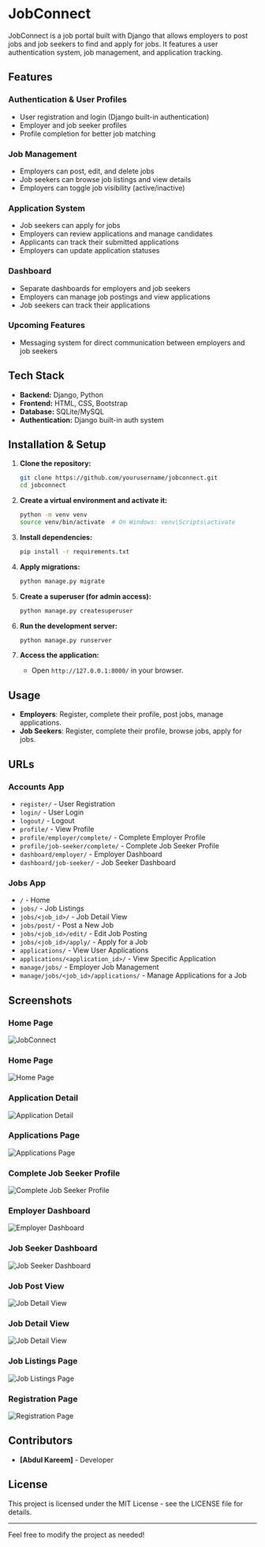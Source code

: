 # JobConnect

JobConnect is a job portal built with Django that allows employers to post jobs and job seekers to find and apply for jobs. It features a user authentication system, job management, and application tracking.

## Features

### **Authentication & User Profiles**
- User registration and login (Django built-in authentication)
- Employer and job seeker profiles
- Profile completion for better job matching

### **Job Management**
- Employers can post, edit, and delete jobs
- Job seekers can browse job listings and view details
- Employers can toggle job visibility (active/inactive)

### **Application System**
- Job seekers can apply for jobs
- Employers can review applications and manage candidates
- Applicants can track their submitted applications
- Employers can update application statuses

### **Dashboard**
- Separate dashboards for employers and job seekers
- Employers can manage job postings and view applications
- Job seekers can track their applications

### **Upcoming Features**
- Messaging system for direct communication between employers and job seekers

## Tech Stack
- **Backend:** Django, Python
- **Frontend:** HTML, CSS, Bootstrap
- **Database:** SQLite/MySQL
- **Authentication:** Django built-in auth system

## Installation & Setup

1. **Clone the repository:**
   ```bash
   git clone https://github.com/yourusername/jobconnect.git
   cd jobconnect
   ```

2. **Create a virtual environment and activate it:**
   ```bash
   python -m venv venv
   source venv/bin/activate  # On Windows: venv\Scripts\activate
   ```

3. **Install dependencies:**
   ```bash
   pip install -r requirements.txt
   ```

4. **Apply migrations:**
   ```bash
   python manage.py migrate
   ```

5. **Create a superuser (for admin access):**
   ```bash
   python manage.py createsuperuser
   ```

6. **Run the development server:**
   ```bash
   python manage.py runserver
   ```

7. **Access the application:**
   - Open `http://127.0.0.1:8000/` in your browser.

## Usage

- **Employers**: Register, complete their profile, post jobs, manage applications.
- **Job Seekers**: Register, complete their profile, browse jobs, apply for jobs.

## URLs

### **Accounts App**
- `register/` - User Registration
- `login/` - User Login
- `logout/` - Logout
- `profile/` - View Profile
- `profile/employer/complete/` - Complete Employer Profile
- `profile/job-seeker/complete/` - Complete Job Seeker Profile
- `dashboard/employer/` - Employer Dashboard
- `dashboard/job-seeker/` - Job Seeker Dashboard

### **Jobs App**
- `/` - Home
- `jobs/` - Job Listings
- `jobs/<job_id>/` - Job Detail View
- `jobs/post/` - Post a New Job
- `jobs/<job_id>/edit/` - Edit Job Posting
- `jobs/<job_id>/apply/` - Apply for a Job
- `applications/` - View User Applications
- `applications/<application_id>/` - View Specific Application
- `manage/jobs/` - Employer Job Management
- `manage/jobs/<job_id>/applications/` - Manage Applications for a Job

## Screenshots

### Home Page
![JobConnect](screenshots/JobConnect.gif)

### Home Page
![Home Page](screenshots/home.png)

### Application Detail
![Application Detail](screenshots/application_detail.png)

### Applications Page
![Applications Page](screenshots/applications.png)

### Complete Job Seeker Profile
![Complete Job Seeker Profile](screenshots/complete_job_seeker_profile.png)

### Employer Dashboard
![Employer Dashboard](screenshots/dashboard_employer.png)

### Job Seeker Dashboard
![Job Seeker Dashboard](screenshots/dashboard_job_seeker.png)

### Job Post View
![Job Detail View](screenshots/post_job.png)

### Job Detail View
![Job Detail View](screenshots/job_detail.png)

### Job Listings Page
![Job Listings Page](screenshots/jobs.png)

### Registration Page
![Registration Page](screenshots/register.png)

## Contributors
- **[Abdul Kareem]** - Developer

## License
This project is licensed under the MIT License - see the LICENSE file for details.

---
Feel free to modify the project as needed!

